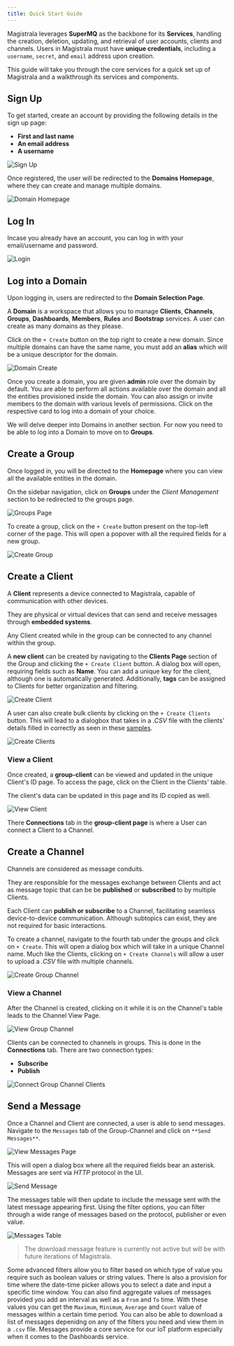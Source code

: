 ```yaml
---
title: Quick Start Guide
---
```


Magistrala leverages **SuperMQ** as the backbone for its **Services**, handling the creation, deletion, updating, and retrieval of user accounts, clients and channels.
Users in Magistrala must have **unique credentials**, including a `username`, `secret`, and `email` address upon creation.

This guide will take you through the core services for a quick set up of Magistrala and a walkthrough its services and components.

## **Sign Up**

To get started, create an account by providing the following details in the sign up page:

- **First and last name**
- **An email address**
- **A username**

![Sign Up](../img/users-guide/registeruser2.png)

Once registered, the user will be redirected to the **Domains Homepage**, where they can create and manage multiple domains.

![Domain Homepage](../img/users-guide/janedoe-domainshome.png)

## **Log In**

Incase you already have an account, you can log in with your email/username and password.

![Login](../img/users-guide/main-login.png)

## **Log into a Domain**

Upon logging in, users are redirected to the **Domain Selection Page**.

A **Domain** is a workspace that allows you to manage **Clients**, **Channels**, **Groups**, **Dashboards**, **Members**,  **Rules**  and **Bootstrap** services. A user can create as many domains as they please.

Click on the `+ Create` button on the top right to create a new domain. Since multiple domains can have the same name, you must add an **alias** which will be a unique descriptor for the domain.

![Domain Create](../img/users-guide/jdoe-create-domain.png)

Once you create a domain, you are given **admin** role over the domain by default. You are able to perform all actions available over the domain and all the entities provisioned inside the domain. You can also assign or invite members to the domain with various levels of permissions. Click on the respective card to log into a domain of your choice.

We will delve deeper into Domains in another section. For now you need to be able to log into a Domain to move on to **Groups**.

## **Create a Group**

Once logged in, you will be directed to the **Homepage** where you can view all the available entities in the domain.

On the sidebar navigation, click on **Groups** under the _Client Management_ section to be redirected to the groups page.

![Groups Page](../img/users-guide/jdoe-groups-page.png)

To create a group, click on the `+ Create` button present on the top-left corner of the page. This will open a popover with all the required fields for a new group.

![Create Group](../img/clients/group-information.png)

## **Create a Client**

A **Client** represents a device connected to Magistrala, capable of communication with other devices.

They are physical or virtual devices that can send and receive messages through **embedded systems**.

Any Client created while in the group can be connected to any channel within the group.

A **new client** can be created by navigating to the **Clients Page** section of the Group and clicking the `+ Create Client` button.
A dialog box will open, requiring fields such as **Name**.
You can add a unique key for the client, although one is automatically generated.
Additionally, **tags** can be assigned to Clients for better organization and filtering.

![Create Client](../img/users-guide/group-client-create.png)

A user can also create bulk clients by clicking on the `+ Create Clients` button. This will lead to a dialogbox that takes in a _.CSV_  file with the clients' details filled in correctly as seen in these [samples](https://github.com/absmach/magistrala-ui/tree/main/samples).

![Create Clients](../img/users-guide/group-clients-create.png)

### View a Client

Once created, a **group-client** can be viewed and updated in the unique Client's ID page.
To access the page, click on the Client in the Clients' table.

The client's data can be updated in this page and its ID copied as well.

![View Client](../img/users-guide/group-client-view2.png)

There **Connections** tab in the **group-client page** is where a User can connect a Client to a Channel.

## **Create a Channel**

Channels are considered as message conduits.

They are responsible for the messages exchange between Clients and act as message topic that can be be **published** or **subscribed** to by multiple Clients.

Each Client can **publish or subscribe** to a Channel, facilitating seamless device-to-device communication. Although subtopics can exist, they are not required for basic interactions.

To create a channel, navigate to the fourth tab under the groups and click on `+ Create`. This will open a dialog box which will take in a unique Channel name. Much like the Clients, clicking on `+ Create Channels` will allow a user to upload a _.CSV_ file with multiple channels.

![Create Group Channel](../img/users-guide/group-channel-create.png)

### View a Channel

After the Channel is created, clicking on it while it is on the Channel's table leads to the Channel View Page.

![View Group Channel](../img/users-guide/group-channel-view.png)

Clients can be connected to channels in groups. This is done in the **Connections** tab. There are two connection types:

- **Subscribe**
- **Publish**

![Connect Group Channel Clients](../img/users-guide/group-channel-connections.png)

## **Send a Message**

Once a Channel and Client are connected, a user is able to send messages. Navigate to the `Messages` tab of the Group-Channel and click on `**Send Messages**`.

![View Messages Page](../img/users-guide/group-messages-view.png)

This will open a dialog box where all the required fields bear an asterisk. Messages are sent via _HTTP_ protocol in the UI.

![Send Message](../img/users-guide/group-send-message.png)

The messages table will then update to include the message sent with the latest message appearing first.
Using the filter options, you can filter through a wide range of messages based on the protocol, publisher or even value.

![Messages Table](../img/users-guide/group-sent-messages-page.png)

> The download message feature is currently not active but will be with future iterations of Magistrala.

Some advanced filters allow you to filter based on which type of value you require such as boolean values or string values.
There is also a provision for time where the date-time picker allows you to select a date and input a specific time window.
You can also find aggregate values of messages provided you add an interval as well as a `From` and `To` time.
With these values you can get the `Maximum`, `Minimum`, `Average` and `Count` value of messages within a certain time period.
You can also be able to download a list of messages depenidng on any of the filters you need and view them in a `.csv` file.
Messages provide a core service for our IoT platform especially when it comes to the Dashboards service.
